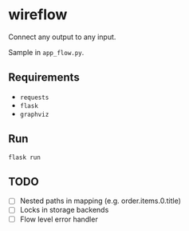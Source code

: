# wireflow

Connect any output to any input.

Sample in `app_flow.py`.


## Requirements

- `requests`
- `flask`
- `graphviz`

## Run

```
flask run
```



## TODO
- [ ] Nested paths in mapping (e.g. order.items.0.title)
- [ ] Locks in storage backends
- [ ] Flow level error handler
